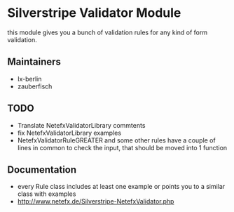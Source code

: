 # Silverstripe Validator Module #

this module gives you a bunch of validation rules for any kind of form validation.

## Maintainers ##

 * lx-berlin
 * zauberfisch

## TODO ##
 
 * Translate NetefxValidatorLibrary commtents
 * fix NetefxValidatorLibrary examples
 * NetefxValidatorRuleGREATER and some other rules have a couple of lines in common to check the input, that should be moved into 1 function

## Documentation ##

 * every Rule class includes at least one example or points you to a similar class with examples
 * http://www.netefx.de/Silverstripe-NetefxValidator.php 
